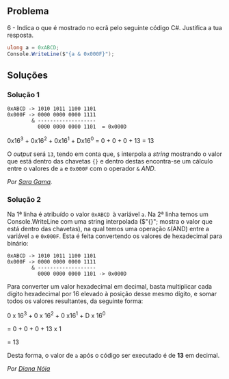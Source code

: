 ## Problema

6 - Indica o que é mostrado no ecrã pelo seguinte código C#. Justifica a tua
resposta.

```cs
ulong a = 0xABCD;
Console.WriteLine($"{a & 0x000F}");
```

## Soluções

### Solução 1

```text
0xABCD -> 1010 1011 1100 1101
0x000F -> 0000 0000 0000 1111
        & -------------------
          0000 0000 0000 1101  = 0x000D 
```

0x16<sup>3</sup> + 0x16<sup>2</sup> + 0x16<sup>1</sup> + Dx16<sup>0</sup>
= 0 + 0 + 0 + 13
= 13

O _output_ será `13`, tendo em conta que, `$` interpola a _string_ mostrando o 
valor que está dentro das chavetas `{}` e dentro destas encontra-se 
um cálculo entre o valores de `a` e `0x000F` com o operador `&` _AND_.

*Por [Sara Gama](https://github.com/serapinta).*

### Solução 2

Na 1ª linha é atribuído o valor `0xABCD `à variável `a`.
Na 2ª linha temos um Console.WriteLine com uma string interpolada 
($"{}"; mostra o valor que está dentro das chavetas), na qual temos uma 
operação `&`(AND) entre a variável `a` e `0x000F`. Esta é feita convertendo 
os valores de hexadecimal para binário:

```text
0xABCD -> 1010 1011 1100 1101
0x000F -> 0000 0000 0000 1111
        & -------------------
          0000 0000 0000 1101 -> 0x000D
```

Para converter um valor hexadecimal em decimal, basta multiplicar cada dígito
hexadecimal por 16 elevado à posição desse mesmo dígito, e somar todos os
valores resultantes, da seguinte forma:
  
0 x 16<sup>3</sup> + 0 x 16<sup>2</sup> + 0 x16<sup>1</sup> + D x 16<sup>0</sup>

= 0 + 0 + 0 + 13 x 1

= 13

Desta forma, o valor de `a` após o código ser executado é de **13** em decimal.

*Por [Diana Nóia](https://github.com/DianaNoia)*